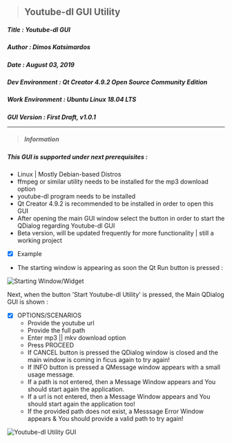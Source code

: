 > <h2><strong>Youtube-dl GUI Utility</strong></h2> 

<h5>Title  : Youtube-dl GUI</h5>

<h5>Author : Dimos Katsimardos</h5>

<h5>Date   : August 03, 2019</h5>

<h5>Dev Environment  : Qt Creator 4.9.2 Open Source Community Edition</h5>

<h5>Work Environment : Ubuntu Linux 18.04 LTS</h5>

<h5>GUI Version      : First Draft, v1.0.1

-------------------------------------------------------------------------------------------------------------------------------

> #### __Information__ ####

<h5> This GUI is supported under next prerequisites :</h5>

* Linux | Mostly Debian-based Distros
* ffmpeg or similar utility needs to be installed for the mp3 download option
* youtube-dl program needs to be installed
* Qt Creator 4.9.2 is recommended to be installed in order to open this GUI
* After opening the main GUI window select the button in order to start the QDialog regarding Youtube-dl GUI
* Beta version, will be updated frequently for more functionality | still a working project


- [x] Example

* The starting window is appearing as soon the Qt Run button is pressed :

![Starting Window/Widget](https://github.com/dimkatsi91/Cpp-STL-Examples/blob/master/GUI_Prog/youtube_utility_draft_1/Photos/Start_Window.png)

<h7> Next, when the button 'Start Youtube-dl Utility' is pressed, the Main QDialog GUI is shown : </h7>
- [x] OPTIONS/SCENARIOS
  - Provide the youtube url
  - Provide the full path
  - Enter mp3 || mkv download option
  - Press PROCEED
  - If CANCEL button is pressed the QDialog window is closed and the main window is coming in ficus again to try again!
  - If INFO button is pressed a QMessage window appears with a small usage message.
  - If a path is not entered, then a Message Window appears and You should start again the application.
  - If a url is not entered, then a Message Window appears and You should start again the application too!
  - If the provided path does not exist, a Messsage Error Window appears & You should provide a valid path to try again!

![Youtube-dl Utility GUI](https://github.com/dimkatsi91/Cpp-STL-Examples/blob/master/GUI_Prog/youtube_utility_draft_1/Photos/The_Main_Dialog_Window.png)
